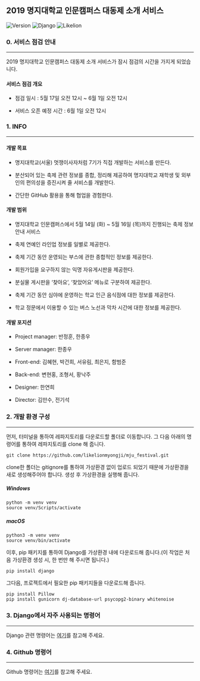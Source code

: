 2019 명지대학교 인문캠퍼스 대동제 소개 서비스
---------------------------------------------

![Version](https://img.shields.io/badge/Version-1.0.0-green.svg) ![Django](https://img.shields.io/badge/Python-Django-darkgreen.svg) ![Likelion](https://img.shields.io/badge/Likelion-MJU(Seoul)-informational.svg)

### 0. 서비스 점검 안내

---

2019 명지대학교 인문캠퍼스 대동제 소개 서비스가 잠시 점검의 시간을 가지게 되었습니다.

#### 서비스 점검 개요

-	점검 일시 : 5월 17일 오전 12시 ~ 6월 1일 오전 12시

-	서비스 오픈 예정 시간 : 6월 1일 오전 12시

### 1. INFO

---

#### 개발 목표

-	명지대학교(서울) 멋쟁이사자처럼 7기가 직접 개발하는 서비스를 만든다.

-	분산되어 있는 축제 관련 정보를 종합, 정리해 제공하여 명지대학교 재학생 및 외부인의 편의성을 증진시켜 줄 서비스를 개발한다.

-	간단한 GitHub 활용을 통해 협업을 경험한다.

#### 개발 범위

-	명지대학교 인문캠퍼스에서 5월 14일 (화) ~ 5월 16일 (목)까지 진행되는 축제 정보 안내 서비스

-	축제 연예인 라인업 정보를 일별로 제공한다.

-	축제 기간 동안 운영되는 부스에 관한 종합적인 정보를 제공한다.

-	회원가입을 요구하지 않는 익명 자유게시판을 제공한다.

-	분실물 게시판을 ‘찾아요’, ‘찾았어요’ 메뉴로 구분하여 제공한다.

-	축제 기간 동안 심야에 운영하는 학교 인근 음식점에 대한 정보를 제공한다.

-	학교 정문에서 이용할 수 있는 버스 노선과 막차 시간에 대한 정보를 제공한다.

#### 개발 포지션

-	Project manager: 반정훈, 한종우

-	Server manager: 한종우

-	Front-end: 김혜현, 박건희, 서유림, 최은지, 함범준

-	Back-end: 변현홍, 조형서, 황낙주

-	Designer: 한연희

-	Director: 김만수, 전기석

### 2. 개발 환경 구성

---

먼저, 터미널을 통하여 레파지토리를 다운로드할 폴더로 이동합니다. 그 다음 아래의 명령어를 통하여 레파지토리를 clone 해 줍니다.

```
git clone https://github.com/likelionmyongji/mju_festival.git
```

clone한 폴더는 gitignore를 통하여 가상환경 없이 업로드 되었기 때문에 가상환경을 새로 생성해주어야 합니다. 생성 후 가상환경을 실행해 줍니다.

##### Windows

```
python -m venv venv
source venv/Scripts/activate
```

##### macOS

```
python3 -m venv venv
source venv/bin/activate
```

이후, pip 패키지를 통하여 Django를 가상환경 내에 다운로드해 줍니다.(이 작업은 처음 가상환경 생성 시, 한 번만 해 주시면 됩니다.)

```
pip install django
```

그다음, 프로젝트에서 필요한 pip 패키지들을 다운로드해 줍니다.

```
pip install Pillow
pip install gunicorn dj-database-url psycopg2-binary whitenoise
```

### 3. Django에서 자주 사용되는 명령어

---

Django 관련 명령어는 [여기](markdown/django.md)를 참고해 주세요.

### 4. Github 명령어

---

Github 명령어는 [여기](markdown/github.md)를 참고해 주세요.
